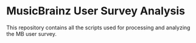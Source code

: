# MusicBrainz User Survey Analysis

This repository contains all the scripts used for processing and analyzing the 
MB user survey.
